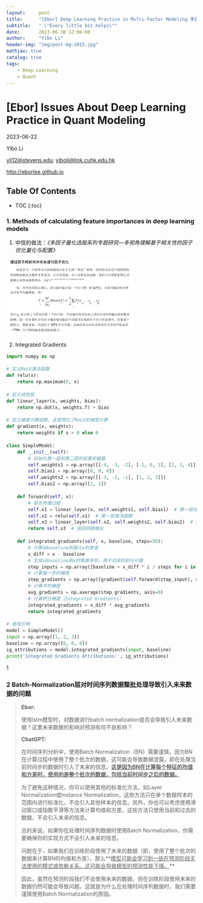 ```yaml
---
layout:     post
title:      "[Ebor] Deep Learning Practice in Multi-Factor Modeling 多因子深度学习实践整理"
subtitle:   " \"Every little bit helps\""
date:       2023-06-30 12:00:00
author:     "Yibo Li"
header-img: "img/post-bg-2015.jpg"
mathjax: true
catalog: true
tags:
    - Deep Learning
    - Quant
---
```


# [Ebor] Issues About Deep Learning Practice in Quant Modeling

2023-06-22

Yibo Li

yli12@stevens.edu; yiboli@link.cuhk.edu.hk

http://eborlee.github.io

## Table Of Contents

* TOC
{:toc}

### 1. Methods of calculating feature importances in deep learning models

1. 中信的做法：*《多因子量化选股系列专题研究—多视角理解基于相关性的因子优化量化与配置》*
<img src="https://github.com/eborlee/eborlee.github.io/blob/main/docImg/1.png?raw=true" alt="image-20230424134815699" style="zoom: 33%;" />

2. Integrated Gradients

```python
import numpy as np

# 定义ReLU激活函数
def relu(x):
    return np.maximum(0, x)

# 定义线性层
def linear_layer(x, weights, bias):
    return np.dot(x, weights.T) + bias

# 定义梯度计算函数，这里简化了ReLU的梯度计算
def gradient(x, weights):
    return weights if x > 0 else 0

class SimpleModel:
    def __init__(self):
        # 初始化第一层和第二层的权重和偏置
        self.weights1 = np.array([[-4, -3, -2], [-1, 0, 1], [2, 3, 4]])
        self.bias1 = np.array([0, 0, 0])
        self.weights2 = np.array([[-3, -2, -1], [1, 2, 3]])
        self.bias2 = np.array([1, 1])

    def forward(self, x):
        # 前向传播过程
        self.x1 = linear_layer(x, self.weights1, self.bias1)  # 第一层线性变换
        self.x2 = relu(self.x1)  # 第一层激活函数
        self.x3 = linear_layer(self.x2, self.weights2, self.bias2)  # 第二层线性变换
        return self.x3  # 返回网络输出

    def integrated_gradients(self, x, baseline, steps=50):
        # 计算从baseline到输入x的差值
        x_diff = x - baseline
        # 生成从baseline到x的等差序列，用于后续的积分计算
        step_inputs = np.array([baseline + x_diff * i / steps for i in range(steps + 1)])
        # 计算每一步的梯度
        step_gradients = np.array([gradient(self.forward(step_input), self.weights1) for step_input in step_inputs])
        # 计算平均梯度
        avg_gradients = np.average(step_gradients, axis=0)
        # 计算积分梯度（Integrated Gradients）
        integrated_gradients = x_diff * avg_gradients
        return integrated_gradients

# 使用示例
model = SimpleModel()
input = np.array([1, 2, 3])
baseline = np.array([0, 0, 0])
ig_attributions = model.integrated_gradients(input, baseline)
print('Integrated Gradients Attributions:', ig_attributions)

```

1

### 2 Batch-Normalization层对时间序列数据整批处理导致引入未来数据的问题

> **Ebor:**
>
> 使用lstm模型时，对数据进行batch normalization是否会导致引入未来数据？这里未来数据的影响对预测有何不良影响？
>
> 
>
> **ChatGPT:**
>
> 在时间序列分析中，使用Batch Normalization（BN）需要谨慎，因为BN在计算过程中使用了整个批次的数据，这可能会导致数据泄露，即在处理当前时间步的数据时引入了未来的信息。**<u>这是因为BN在计算每个特征的均值和方差时，使用的是整个批次的数据，包括当前时间步之后的数据。</u>**
>
> 为了避免这种情况，你可以使用其他的标准化方法，如Layer Normalization或Instance Normalization，这些方法只在单个数据样本的范围内进行标准化，不会引入其他样本的信息。另外，你也可以考虑使用滑动窗口或指数平滑等方法来计算均值和方差，这些方法只使用当前和过去的数据，不会引入未来的信息。
>
> 总的来说，如果你在处理时间序列数据时使用Batch Normalization，你需要确保你的实现方式不会引入未来的信息。
>
> 问题在于，如果我们在训练阶段使用了未来的数据（即，使用了整个批次的数据来计算BN的均值和方差），那么**<u>模型可能会学习到一些在预测阶段无法使用的模式或依赖关系。这可能会导致模型的预测性能下降。</u>**
>
> 因此，虽然在预测阶段我们不会使用未来的数据，但在训练阶段使用未来的数据仍然可能会导致问题。这就是为什么在处理时间序列数据时，我们需要谨慎使用Batch Normalization的原因。

